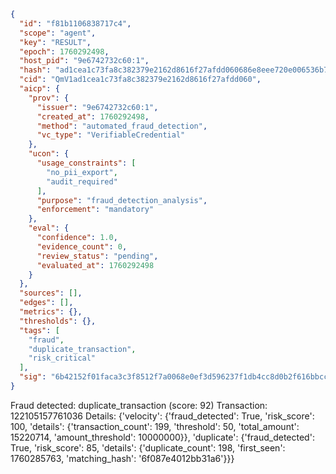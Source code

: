 ```json
{
  "id": "f81b1106838717c4",
  "scope": "agent",
  "key": "RESULT",
  "epoch": 1760292498,
  "host_pid": "9e6742732c60:1",
  "hash": "ad1cea1c73fa8c382379e2162d8616f27afdd060686e8eee720e006536b70620",
  "cid": "QmV1ad1cea1c73fa8c382379e2162d8616f27afdd060",
  "aicp": {
    "prov": {
      "issuer": "9e6742732c60:1",
      "created_at": 1760292498,
      "method": "automated_fraud_detection",
      "vc_type": "VerifiableCredential"
    },
    "ucon": {
      "usage_constraints": [
        "no_pii_export",
        "audit_required"
      ],
      "purpose": "fraud_detection_analysis",
      "enforcement": "mandatory"
    },
    "eval": {
      "confidence": 1.0,
      "evidence_count": 0,
      "review_status": "pending",
      "evaluated_at": 1760292498
    }
  },
  "sources": [],
  "edges": [],
  "metrics": {},
  "thresholds": {},
  "tags": [
    "fraud",
    "duplicate_transaction",
    "risk_critical"
  ],
  "sig": "6b42152f01faca3c3f8512f7a0068e0ef3d596237f1db4cc8d0b2f616bbcc019"
}
```

Fraud detected: duplicate_transaction (score: 92)
Transaction: 122105157761036
Details: {'velocity': {'fraud_detected': True, 'risk_score': 100, 'details': {'transaction_count': 199, 'threshold': 50, 'total_amount': 15220714, 'amount_threshold': 10000000}}, 'duplicate': {'fraud_detected': True, 'risk_score': 85, 'details': {'duplicate_count': 198, 'first_seen': 1760285763, 'matching_hash': '6f087e4012bb31a6'}}}